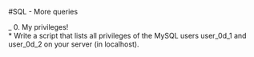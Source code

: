 #SQL - More queries 

_  0. My privileges! <br>
    * Write a script that lists all privileges of the MySQL users user_0d_1 and user_0d_2 on your server (in localhost). <br>